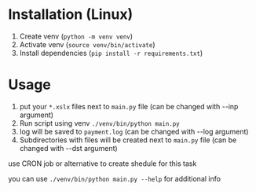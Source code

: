 # Installation (Linux)
1. Create venv (`python -m venv venv`)
2. Activate venv (`source venv/bin/activate`)
3. Install dependencies (`pip install -r requirements.txt`)

# Usage
1. put your `*.xslx` files next to `main.py` file (can be changed with --inp argument)
2. Run script using venv `./venv/bin/python main.py`
3. log will be saved to `payment.log` (can be changed with --log argument)
4. Subdirectories with files will be created next to `main.py` file (can be changed with --dst argument)

use CRON job or alternative to create shedule for this task

you can use `./venv/bin/python main.py --help` for additional info

